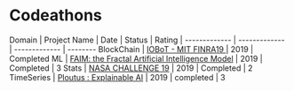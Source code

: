# Codeathons

Domain | Project Name  | Date | Status | Rating |
------------- | -------------  | ------------- | --------
  BlockChain  | [IOBoT - MIT FINRA19 ](https://github.com/thefr33radical/Codeathons/tree/master/MIT_FINRA_19/IOBot) | 2019 | Completed
 ML | [FAIM: the Fractal Artificial Intelligence Model](https://github.com/thefr33radical/Codeathons/blob/master/AI_WORLD_HACKATHON19/README.MD) | 2019 | Completed | 3
 Stats | [NASA CHALLENGE 19](https://github.com/thefr33radical/Codeathons/blob/master/NASA_CHALLENGE19/README.MD)  | 2019 | Completed | 2
 TimeSeries | [Ploutus : Explainable AI](https://github.com/thefr33radical/Codeathons/blob/master/UBHack19/README.MD)  | 2019 | completed | 3

